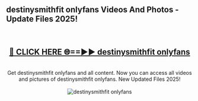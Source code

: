 <h2>destinysmithfit onlyfans Videos And Photos - Update Files 2025!</h2>
<br>
<div align="center">
<h2><a href="https://linkcuts.com/hfmhzwbr" rel="nofollow">🔴 CLICK HERE 🌐==►► destinysmithfit onlyfans</a></h2>
<br>
Get destinysmithfit onlyfans and all content. Now you can access all videos and pictures of destinysmithfit onlyfans. New Updated Files 2025!
<br>
<br>
<a href="https://linkcuts.com/hfmhzwbr" rel="nofollow" data-target="animated-image.originalLink"><img src="https://i.ibb.co.com/WyWwxjT/player-gif2.gif" alt="destinysmithfit onlyfans" style="max-width: 100%; display: inline-block;" data-target="animated-image.originalImage"></a>
</div>
<br>